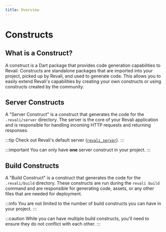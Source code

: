```yaml
---
title: Overview
---
```


# Constructs

## What is a Construct?

A construct is a Dart package that provides code generation capabilities to Revali. Constructs are standalone packages that are imported into your project, picked up by Revali, and used to generate code. This allows you to easily extend Revali's capabilities by creating your own constructs or using constructs created by the community.

## Server Constructs

A "Server Construct" is a construct that generates the code for the `.revali/server` directory. The server is the core of your Revali application and is responsible for handling incoming HTTP requests and returning responses.

:::tip
Check out Revali's default server ([`revali_server`](/constructs/revali_server)).
:::

:::important
You can only have **one** server construct in your project.
:::

## Build Constructs

A "Build Construct" is a construct that generates the code for the `.revali/build` directory. These constructs are run during the `revali build` command and are responsible for generating code, assets, or any other files that are needed for deployment.

:::info
You are not limited to the number of build constructs you can have in your project.
:::

:::caution
While you can have multiple build constructs, you'll need to ensure they do not conflict with each other.
:::
